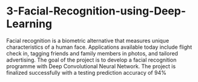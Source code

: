# 3-Facial-Recognition-using-Deep-Learning
Facial recognition is a biometric alternative that measures unique characteristics of a human face. Applications available today include flight check in, tagging friends and family members in photos, and tailored advertising. The goal of the project is to develop a facial recognition programme with Deep Convolutional Neural Network. The project is finalized successfully with a testing prediction accuracy of 94%
